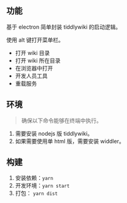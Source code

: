 ## 功能

基于 electron 简单封装 tiddlywiki 的启动逻辑。

使用 alt 键打开菜单栏。

- 打开 wiki 目录
- 打开 wiki 所在目录
- 在浏览器中打开
- 开发人员工具
- 重载服务

## 环境

> 确保以下命令能够在终端中执行。

1. 需要安装 nodejs 版 tiddlywiki。
2. 如果需要使用单 html 版，需要安装 widdler。

## 构建

1. 安装依赖：`yarn`
2. 开发环境：`yarn start`
3. 打包： `yarn dist`